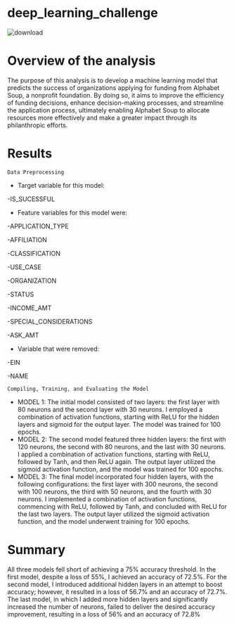 # deep_learning_challenge


![download](https://github.com/Rachel-Rodriguez/deep_learning_challenge/assets/124642442/84466f98-e6fc-41c6-bcf2-a954d28e2cbd)


# Overview of the analysis
The purpose of this analysis is to develop a machine learning model that predicts the success of organizations applying for funding from Alphabet Soup, a nonprofit foundation. By doing so, it aims to improve the efficiency of funding decisions, enhance decision-making processes, and streamline the application process, ultimately enabling Alphabet Soup to allocate resources more effectively and make a greater impact through its philanthropic efforts.

# Results
    Data Preprocessing
  *  Target variable for this model: 
  
 -IS_SUCESSFUL 

  *  Feature variables for this model were:
  
  -APPLICATION_TYPE
  
  -AFFILIATION
  
  -CLASSIFICATION
  
  -USE_CASE
  
  -ORGANIZATION
  
  -STATUS
  
  -INCOME_AMT
  
  -SPECIAL_CONSIDERATIONS
  
  -ASK_AMT

  *  Variable that were removed: 
 
  -EIN
 
  -NAME
  

    Compiling, Training, and Evaluating the Model
    
  * MODEL 1:
    The initial model consisted of two layers: the first layer with 80 neurons and the second layer with 30 neurons. I employed a combination of activation functions, starting with ReLU for the hidden layers and sigmoid for the output layer. The model was trained for 100 epochs.
* MODEL 2:
      The second model featured three hidden layers: the first with 120 neurons, the second with 80 neurons, and the last with 30 neurons. I applied a combination of activation functions, starting with ReLU, followed by Tanh, and then ReLU again. The output layer utilized the sigmoid activation function, and the model was trained for 100 epochs.
* MODEL 3:
    The final model incorporated four hidden layers, with the following configurations: the first layer with 300 neurons, the second with 100 neurons, the third with 50 neurons, and the fourth with 30 neurons. I implemented a combination of activation functions, commencing with ReLU, followed by Tanh, and concluded with ReLU for the last two layers. The output layer utilized the sigmoid activation function, and the model underwent training for 100 epochs.
    
# Summary
All three models fell short of achieving a 75% accuracy threshold. In the first model, despite a loss of 55%, I achieved an accuracy of 72.5%. For the second model, I introduced additional hidden layers in an attempt to boost accuracy; however, it resulted in a loss of 56.7% and an accuracy of 72.7%. The last model, in which I added more hidden layers and significantly increased the number of neurons, failed to deliver the desired accuracy improvement, resulting in a loss of 56% and an accuracy of 72.8%
